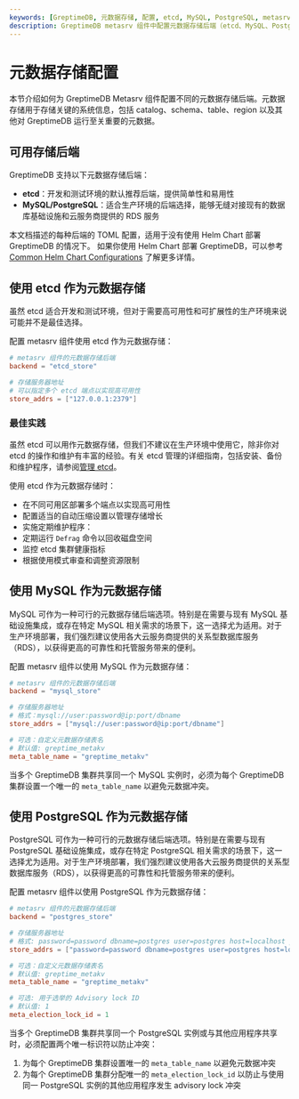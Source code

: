 ```yaml
---
keywords: [GreptimeDB, 元数据存储, 配置, etcd, MySQL, PostgreSQL, metasrv, 存储后端设置]
description: GreptimeDB metasrv 组件中配置元数据存储后端（etcd、MySQL、PostgreSQL）的综合指南，包括设置说明和最佳实践。
---
```


# 元数据存储配置

本节介绍如何为 GreptimeDB Metasrv 组件配置不同的元数据存储后端。元数据存储用于存储关键的系统信息，包括 catalog、schema、table、region 以及其他对 GreptimeDB 运行至关重要的元数据。

## 可用存储后端

GreptimeDB 支持以下元数据存储后端：

- **etcd**：开发和测试环境的默认推荐后端，提供简单性和易用性
- **MySQL/PostgreSQL**：适合生产环境的后端选择，能够无缝对接现有的数据库基础设施和云服务商提供的 RDS 服务

本文档描述的每种后端的 TOML 配置，适用于没有使用 Helm Chart 部署 GreptimeDB 的情况下。
如果你使用 Helm Chart 部署 GreptimeDB，可以参考 [Common Helm Chart Configurations](/user-guide/deployments-administration/deploy-on-kubernetes/common-helm-chart-configurations.md#configuring-metasrv-backend-storage) 了解更多详情。

## 使用 etcd 作为元数据存储

虽然 etcd 适合开发和测试环境，但对于需要高可用性和可扩展性的生产环境来说可能并不是最佳选择。

配置 metasrv 组件使用 etcd 作为元数据存储：

```toml
# metasrv 组件的元数据存储后端
backend = "etcd_store"

# 存储服务器地址
# 可以指定多个 etcd 端点以实现高可用性
store_addrs = ["127.0.0.1:2379"]
```

### 最佳实践

虽然 etcd 可以用作元数据存储，但我们不建议在生产环境中使用它，除非你对 etcd 的操作和维护有丰富的经验。有关 etcd 管理的详细指南，包括安装、备份和维护程序，请参阅[管理 etcd](/user-guide/deployments-administration/manage-metadata/manage-etcd.md)。

使用 etcd 作为元数据存储时：

- 在不同可用区部署多个端点以实现高可用性
- 配置适当的自动压缩设置以管理存储增长
- 实施定期维护程序：
- 定期运行 `Defrag` 命令以回收磁盘空间
- 监控 etcd 集群健康指标
- 根据使用模式审查和调整资源限制


## 使用 MySQL 作为元数据存储

MySQL 可作为一种可行的元数据存储后端选项。特别是在需要与现有 MySQL 基础设施集成，或存在特定 MySQL 相关需求的场景下，这一选择尤为适用。对于生产环境部署，我们强烈建议使用各大云服务商提供的关系型数据库服务（RDS），以获得更高的可靠性和托管服务带来的便利。

配置 metasrv 组件以使用 MySQL 作为元数据存储：

```toml
# metasrv 组件的元数据存储后端
backend = "mysql_store"

# 存储服务器地址
# 格式：mysql://user:password@ip:port/dbname
store_addrs = ["mysql://user:password@ip:port/dbname"]

# 可选：自定义元数据存储表名
# 默认值: greptime_metakv
meta_table_name = "greptime_metakv"
```

当多个 GreptimeDB 集群共享同一个 MySQL 实例时，必须为每个 GreptimeDB 集群设置一个唯一的 `meta_table_name` 以避免元数据冲突。

## 使用 PostgreSQL 作为元数据存储

PostgreSQL 可作为一种可行的元数据存储后端选项。特别是在需要与现有 PostgreSQL 基础设施集成，或存在特定 PostgreSQL 相关需求的场景下，这一选择尤为适用。对于生产环境部署，我们强烈建议使用各大云服务商提供的关系型数据库服务（RDS），以获得更高的可靠性和托管服务带来的便利。

配置 metasrv 组件以使用 PostgreSQL 作为元数据存储：

```toml
# metasrv 组件的元数据存储后端
backend = "postgres_store"

# 存储服务器地址
# 格式: password=password dbname=postgres user=postgres host=localhost port=5432
store_addrs = ["password=password dbname=postgres user=postgres host=localhost port=5432"]

# 可选：自定义元数据存储表名
# 默认值: greptime_metakv
meta_table_name = "greptime_metakv"

# 可选: 用于选举的 Advisory lock ID
# 默认值: 1
meta_election_lock_id = 1
```
当多个 GreptimeDB 集群共享同一个 PostgreSQL 实例或与其他应用程序共享时，必须配置两个唯一标识符以防止冲突：

1. 为每个 GreptimeDB 集群设置唯一的 `meta_table_name` 以避免元数据冲突
2. 为每个 GreptimeDB 集群分配唯一的 `meta_election_lock_id` 以防止与使用同一 PostgreSQL 实例的其他应用程序发生 advisory lock 冲突
